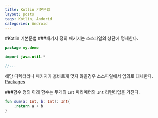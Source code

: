 ```yaml
---
title: Kotlin 기본문법
layout: posts
tags: Kotlin, Andorid
categories: Android
---
```


#Kotlin 기본문법
###패키지 정의
패키지는 소스파일의 상단에 명세한다.
```Kotlin
package my.demo

import java.util.*

//...
```
해당 디렉터리나 패키지가 옳바르게 맞지 않을경우 소스파일에서 임의로 대체한다.
[Packages](https://kotlinlang.org/docs/reference/packages.html)

###함수 정의
아래 함수는 두개의 `Int` 파라메터와 `Int` 리턴타입을 가진다.
```Kotlin
fun sum(a: Int, b: Int): Int{
    ;return a + b
}
